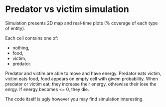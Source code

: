 # Predator vs victim simulation

Simulation presents 2D map and real-time plots (% coverage of each type of entity).

Each cell contains one of:
  * nothing,
  * food,
  * victim,
  * predator.

Predator and victim are able to move and have energy. Predator eats victim, victim eats food, food appears on empty cell with givem probability. When predator or victim eat, they increase their energy, othrewise their lose the enrgy. If energy becomes <= 0, they die.

The code itself is ugly however you may find simulation interesting.


